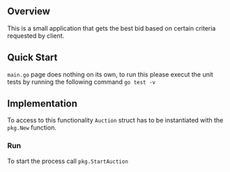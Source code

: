 ## Overview

This is a small application that gets the best bid based on certain criteria requested by client.

## Quick Start

`main.go` page does nothing on its own, to run this please execut the unit tests by running the following command `go test -v`

## Implementation

To access to this functionality `Auction` struct has to be instantiated with the `pkg.New` function.

### Run

To start the process call `pkg.StartAuction`
